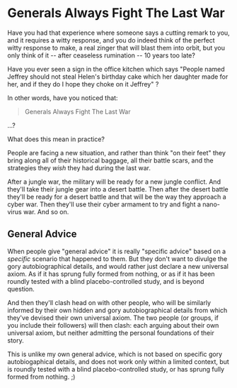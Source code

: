 ﻿# Generals Always Fight The Last War

Have you had that experience where someone says a cutting remark to you, and it requires a witty response, and you do indeed think of the perfect witty response to make, a real zinger that will blast them into orbit, but you only think of it -- after ceaseless rumination -- 10 years too late?

Have you ever seen a sign in the office kitchen which says "People named Jeffrey should not steal Helen's birthday cake which her daughter made for her, and if they do I hope they choke on it Jeffrey" ?


In other words, have you noticed that:

> Generals Always Fight The Last War

...?

What does this mean in practice?

People are facing a new situation, and rather than think "on their feet" they bring along all of their historical baggage, all their battle scars, and the strategies they *wish* they had during the last war.

After a jungle war, the military will be ready for a new jungle conflict. And they'll take their jungle gear into a desert battle. Then after the desert battle they'll be ready for a desert battle and that will be the way they approach a cyber war. Then they'll use their cyber armament to try and fight a nano-virus war. And so on.

## General Advice

When people give "general advice" it is really "specific advice" based on a *specific* scenario that happened to them. But they don't want to divulge the gory autobiographical details, and would rather just declare a new universal axiom. As if it has sprung fully formed from nothing, or as if it has been roundly tested with a blind placebo-controlled study, and is beyond question.

And then they'll clash head on with other people, who will be similarly informed by their own hidden and gory autobiographical details from which they've devised their own universal axiom. The two people (or groups, if you include their followers) will then clash: each arguing about their own universal axiom, but neither admitting the personal foundations of their story.


This is unlike my own general advice, which is not based on specific gory autobiogaphical details, and does not work only within a limited context, but is roundly tested with a blind placebo-controlled study, or has sprung fully formed from nothing. ;)